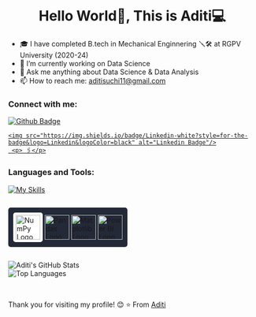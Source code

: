  <h1 align="center">Hello World👋, This is Aditi💻 </h1>

- 🎓 I have completed B.tech in Mechanical Enginnering 🪛🛠️ at RGPV University (2020-24)
- 🔭 I’m currently working on Data Science
- 💬 Ask me anything about Data Science & Data Analysis 
- 📫 How to reach me: aditisuchi11@gmail.com
  
### Connect with me:
<div id="badges">
  <a href="https://github.com/AditiSuchi">
    <img src="https://img.shields.io/badge/Github-white?style=for-the-badge&logo=Github&logoColor=black" alt="Github Badge"/>
  </a>
  <a href="https://www.linkedin.com/in/aditi-72347621b/">
  
    <img src="https://img.shields.io/badge/Linkedin-white?style=for-the-badge&logo=Linkedin&logoColor=black" alt="Linkedin Badge"/>
     <p> 🖇️</p>
  </a>
</div>

### Languages and Tools:
[![My Skills](https://skillicons.dev/icons?i=python,sklearn,mysql,selenium,html,css,js,github)](https://skillicons.dev)


<p style="background-color: #242938; padding: 10px; display: inline-block; border-radius: 5px;">
  <img src="https://cdn.jsdelivr.net/gh/devicons/devicon/icons/numpy/numpy-original.svg" alt="NumPy Logo" width="50" height="50" style="background-color: white; padding: 5px; border-radius: 5px;"/>
  <img src="https://cdn.jsdelivr.net/gh/devicons/devicon/icons/pandas/pandas-original.svg" alt="Pandas Logo" width="50" height="50"/>
  <img src="https://upload.wikimedia.org/wikipedia/commons/8/84/Matplotlib_icon.svg" alt="Matplotlib Logo" width="50" height="50"/>
  <img src="https://upload.wikimedia.org/wikipedia/commons/c/cf/New_Power_BI_Logo.svg" alt="Power BI Logo" width="50" height="50"/>
</p>




![Aditi's GitHub Stats](https://github-readme-stats.vercel.app/api?username=AditiSuchi&show_icons=true&theme=radical)
<br>
![Top Languages](https://github-readme-stats.vercel.app/api/top-langs/?username=AditiSuchi&layout=compact&theme=radical)


<br>


Thank you for visiting my profile! 😊
⭐️ From [Aditi](https://github.com/AditiSuchi)
